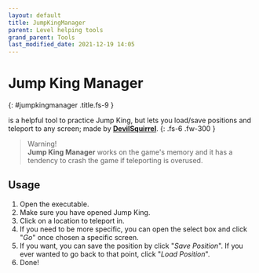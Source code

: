 ```yaml
---
layout: default
title: JumpKingManager
parent: Level helping tools
grand_parent: Tools
last_modified_date: 2021-12-19 14:05
---
```


# Jump King Manager
{: #jumpkingmanager .title.fs-9 }

<a target="_blank" title="Download tool" href="https://github.com/ShootMe/LiveSplit.JumpKing/releases/latest"><ion-icon name="download"></ion-icon></a><a title="Go to repository" target="_blank" href="https://github.com/ShootMe/LiveSplit.JumpKing/tree/master/JumpKingManager"><ion-icon name="logo-github"></ion-icon></a>

is a helpful tool to practice Jump King, but lets you load/save positions and teleport to any screen; made by [**DevilSquirrel**](https://github.com/ShootMe).
{: .fs-6 .fw-300 }
<!-- more -->

> Warning!
    <br>**Jump King Manager** works on the game's memory and it has a tendency to crash the game if teleporting is overused.

## Usage

1. Open the executable.
2. Make sure you have opened Jump King.
3. Click on a location to teleport in.
4. If you need to be more specific, you can open the select box and click "*Go*" once chosen a specific screen.
5. If you want, you can save the position by click "*Save Position*". If you ever wanted to go back to that point, click "*Load Position*".
6. Done!